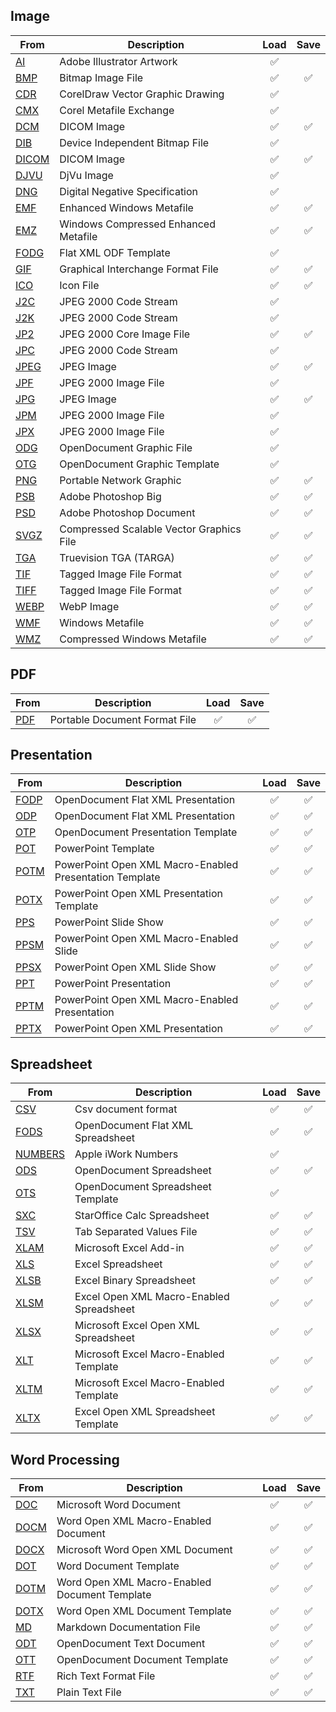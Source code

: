 ## Image
| From | Description | Load | Save |
| --- | --- | :---: | :---: |
| [AI](#) | Adobe Illustrator Artwork |<!--Load--> ✅ |<!--Save-->  |
| [BMP](#) | Bitmap Image File |<!--Load--> ✅ |<!--Save--> ✅ |
| [CDR](#) | CorelDraw Vector Graphic Drawing |<!--Load--> ✅ |<!--Save-->  |
| [CMX](#) | Corel Metafile Exchange |<!--Load--> ✅ |<!--Save-->  |
| [DCM](#) | DICOM Image |<!--Load--> ✅ |<!--Save--> ✅ |
| [DIB](#) | Device Independent Bitmap File |<!--Load--> ✅ |<!--Save-->  |
| [DICOM](#) | DICOM Image |<!--Load--> ✅ |<!--Save--> ✅ |
| [DJVU](#) | DjVu Image |<!--Load--> ✅ |<!--Save-->  |
| [DNG](#) | Digital Negative Specification |<!--Load--> ✅ |<!--Save-->  |
| [EMF](#) | Enhanced Windows Metafile |<!--Load--> ✅ |<!--Save--> ✅ |
| [EMZ](#) | Windows Compressed Enhanced Metafile |<!--Load--> ✅ |<!--Save--> ✅ |
| [FODG](#) | Flat XML ODF Template |<!--Load--> ✅ |<!--Save-->  |
| [GIF](#) | Graphical Interchange Format File |<!--Load--> ✅ |<!--Save--> ✅ |
| [ICO](#) | Icon File |<!--Load--> ✅ |<!--Save--> ✅ |
| [J2C](#) | JPEG 2000 Code Stream |<!--Load--> ✅ |<!--Save-->  |
| [J2K](#) | JPEG 2000 Code Stream |<!--Load--> ✅ |<!--Save-->  |
| [JP2](#) | JPEG 2000 Core Image File |<!--Load--> ✅ |<!--Save--> ✅ |
| [JPC](#) | JPEG 2000 Code Stream |<!--Load--> ✅ |<!--Save-->  |
| [JPEG](#) | JPEG Image |<!--Load--> ✅ |<!--Save--> ✅ |
| [JPF](#) | JPEG 2000 Image File |<!--Load--> ✅ |<!--Save-->  |
| [JPG](#) | JPEG Image |<!--Load--> ✅ |<!--Save--> ✅ |
| [JPM](#) | JPEG 2000 Image File |<!--Load--> ✅ |<!--Save-->  |
| [JPX](#) | JPEG 2000 Image File |<!--Load--> ✅ |<!--Save-->  |
| [ODG](#) | OpenDocument Graphic File |<!--Load--> ✅ |<!--Save-->  |
| [OTG](#) | OpenDocument Graphic Template |<!--Load--> ✅ |<!--Save-->  |
| [PNG](#) | Portable Network Graphic |<!--Load--> ✅ |<!--Save--> ✅ |
| [PSB](#) | Adobe Photoshop Big |<!--Load--> ✅ |<!--Save--> ✅ |
| [PSD](#) | Adobe Photoshop Document |<!--Load--> ✅ |<!--Save--> ✅ |
| [SVGZ](#) | Compressed Scalable Vector Graphics File |<!--Load--> ✅ |<!--Save--> ✅ |
| [TGA](#) | Truevision TGA (TARGA) |<!--Load--> ✅ |<!--Save--> ✅ |
| [TIF](#) | Tagged Image File Format |<!--Load--> ✅ |<!--Save--> ✅ |
| [TIFF](#) | Tagged Image File Format |<!--Load--> ✅ |<!--Save--> ✅ |
| [WEBP](#) | WebP Image |<!--Load--> ✅ |<!--Save--> ✅ |
| [WMF](#) | Windows Metafile |<!--Load--> ✅ |<!--Save--> ✅ |
| [WMZ](#) | Compressed Windows Metafile |<!--Load--> ✅ |<!--Save--> ✅ |

## PDF
| From | Description | Load | Save |
| --- | --- | :---: | :---: |
| [PDF](#) | Portable Document Format File |<!--Load--> ✅ |<!--Save--> ✅ |

## Presentation
| From | Description | Load | Save |
| --- | --- | :---: | :---: |
| [FODP](#) | OpenDocument Flat XML Presentation |<!--Load--> ✅ |<!--Save--> ✅ |
| [ODP](#) | OpenDocument Flat XML Presentation |<!--Load--> ✅ |<!--Save--> ✅ |
| [OTP](#) | OpenDocument Presentation Template |<!--Load--> ✅ |<!--Save--> ✅ |
| [POT](#) | PowerPoint Template |<!--Load--> ✅ |<!--Save--> ✅ |
| [POTM](#) | PowerPoint Open XML Macro-Enabled Presentation Template |<!--Load--> ✅ |<!--Save--> ✅ |
| [POTX](#) | PowerPoint Open XML Presentation Template |<!--Load--> ✅ |<!--Save--> ✅ |
| [PPS](#) | PowerPoint Slide Show |<!--Load--> ✅ |<!--Save--> ✅ |
| [PPSM](#) | PowerPoint Open XML Macro-Enabled Slide |<!--Load--> ✅ |<!--Save--> ✅ |
| [PPSX](#) | PowerPoint Open XML Slide Show |<!--Load--> ✅ |<!--Save--> ✅ |
| [PPT](#) | PowerPoint Presentation |<!--Load--> ✅ |<!--Save--> ✅ |
| [PPTM](#) | PowerPoint Open XML Macro-Enabled Presentation |<!--Load--> ✅ |<!--Save--> ✅ |
| [PPTX](#) | PowerPoint Open XML Presentation |<!--Load--> ✅ |<!--Save--> ✅ |

## Spreadsheet
| From | Description | Load | Save |
| --- | --- | :---: | :---: |
| [CSV](#) | Csv document format |<!--Load--> ✅ |<!--Save--> ✅ |
| [FODS](#) | OpenDocument Flat XML Spreadsheet |<!--Load--> ✅ |<!--Save--> ✅ |
| [NUMBERS](#) | Apple iWork Numbers |<!--Load--> ✅ |<!--Save-->  |
| [ODS](#) | OpenDocument Spreadsheet |<!--Load--> ✅ |<!--Save--> ✅ |
| [OTS](#) | OpenDocument Spreadsheet Template |<!--Load--> ✅ |<!--Save-->  |
| [SXC](#) | StarOffice Calc Spreadsheet |<!--Load--> ✅ |<!--Save--> ✅ |
| [TSV](#) | Tab Separated Values File |<!--Load--> ✅ |<!--Save--> ✅ |
| [XLAM](#) | Microsoft Excel Add-in |<!--Load--> ✅ |<!--Save--> ✅ |
| [XLS](#) | Excel Spreadsheet |<!--Load--> ✅ |<!--Save--> ✅ |
| [XLSB](#) | Excel Binary Spreadsheet |<!--Load--> ✅ |<!--Save--> ✅ |
| [XLSM](#) | Excel Open XML Macro-Enabled Spreadsheet |<!--Load--> ✅ |<!--Save--> ✅ |
| [XLSX](#) | Microsoft Excel Open XML Spreadsheet |<!--Load--> ✅ |<!--Save--> ✅ |
| [XLT](#) | Microsoft Excel Macro-Enabled Template |<!--Load--> ✅ |<!--Save--> ✅ |
| [XLTM](#) | Microsoft Excel Macro-Enabled Template |<!--Load--> ✅ |<!--Save--> ✅ |
| [XLTX](#) | Excel Open XML Spreadsheet Template |<!--Load--> ✅ |<!--Save--> ✅ |

## Word Processing
| From | Description | Load | Save |
| --- | --- | :---: | :---: |
| [DOC](#) | Microsoft Word Document |<!--Load--> ✅ |<!--Save--> ✅ |
| [DOCM](#) | Word Open XML Macro-Enabled Document |<!--Load--> ✅ |<!--Save--> ✅ |
| [DOCX](#) | Microsoft Word Open XML Document |<!--Load--> ✅ |<!--Save--> ✅ |
| [DOT](#) | Word Document Template |<!--Load--> ✅ |<!--Save--> ✅ |
| [DOTM](#) | Word Open XML Macro-Enabled Document Template |<!--Load--> ✅ |<!--Save--> ✅ |
| [DOTX](#) | Word Open XML Document Template |<!--Load--> ✅ |<!--Save--> ✅ |
| [MD](#) | Markdown Documentation File |<!--Load--> ✅ |<!--Save--> ✅ |
| [ODT](#) | OpenDocument Text Document |<!--Load--> ✅ |<!--Save--> ✅ |
| [OTT](#) | OpenDocument Document Template |<!--Load--> ✅ |<!--Save--> ✅ |
| [RTF](#) | Rich Text Format File |<!--Load--> ✅ |<!--Save--> ✅ |
| [TXT](#) | Plain Text File |<!--Load--> ✅ |<!--Save--> ✅ |

